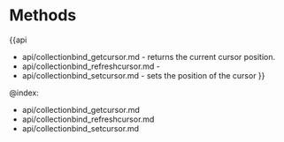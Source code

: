 Methods
=======

{{api
- api/collectionbind_getcursor.md - returns the current cursor position.
- api/collectionbind_refreshcursor.md - 
- api/collectionbind_setcursor.md - sets the position of the cursor
}}

@index:
- api/collectionbind_getcursor.md
- api/collectionbind_refreshcursor.md
- api/collectionbind_setcursor.md


